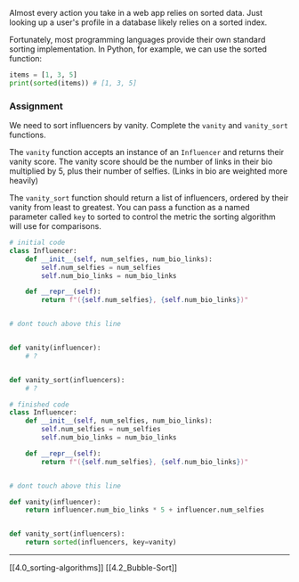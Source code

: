 Almost every action you take in a web app relies on sorted data. Just looking up a user's profile in a database likely relies on a sorted index.

Fortunately, most programming languages provide their own standard sorting implementation. In Python, for example, we can use the sorted function:
``` python
items = [1, 3, 5]
print(sorted(items)) # [1, 3, 5]
```
### Assignment
We need to sort influencers by vanity. Complete the `vanity` and `vanity_sort` functions. 

The `vanity` function accepts an instance of an `Influencer` and returns their vanity score. The vanity score should be the number of links in their bio multiplied by 5, plus their number of selfies. (Links in bio are weighted more heavily)

The `vanity_sort` function should return a list of influencers, ordered by their vanity from least to greatest. You can pass a function as a named parameter called `key` to sorted to control the metric the sorting algorithm will use for comparisons. 

``` python
# initial code
class Influencer:
    def __init__(self, num_selfies, num_bio_links):
        self.num_selfies = num_selfies
        self.num_bio_links = num_bio_links

    def __repr__(self):
        return f"({self.num_selfies}, {self.num_bio_links})"


# dont touch above this line


def vanity(influencer):
    # ?


def vanity_sort(influencers):
    # ?
``` 

``` python
# finished code
class Influencer:
    def __init__(self, num_selfies, num_bio_links):
        self.num_selfies = num_selfies
        self.num_bio_links = num_bio_links

    def __repr__(self):
        return f"({self.num_selfies}, {self.num_bio_links})"


# dont touch above this line

def vanity(influencer):
    return influencer.num_bio_links * 5 + influencer.num_selfies


def vanity_sort(influencers):
    return sorted(influencers, key=vanity)
```

---
[[4.0_sorting-algorithms]]
[[4.2_Bubble-Sort]]
